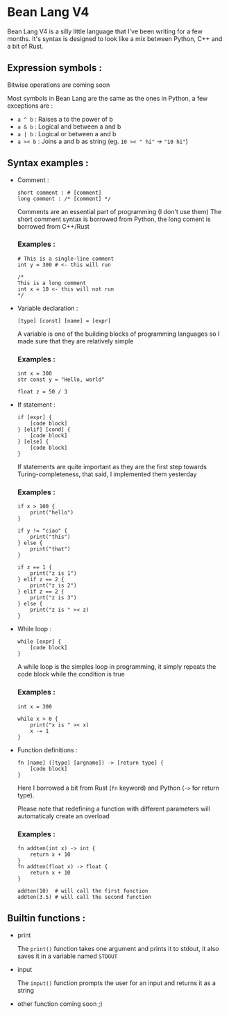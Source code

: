 # Bean Lang V4
Bean Lang V4 is a silly little language that I've been writing for a few months.
It's syntax is designed to look like a mix between Python, C++ and a bit of Rust.

## Expression symbols :

Bitwise operations are coming soon

Most symbols in Bean Lang are the same as the ones in Python, a few exceptions are :
- `a ^ b` : Raises a to the power of b
- `a & b` : Logical and between a and b
- `a | b` : Logical or between a and b
- `a >< b` : Joins a and b as string (eg. `10 >< " hi"` -> `"10 hi"`)

## Syntax examples :

- Comment :
	```
	short comment : # [comment]
	long comment : /* [comment] */
	```
	Comments are an essential part of programming (I don't use them)
	The short comment syntax is borrowed from Python, the long coment is borrowed from C++/Rust

	### Examples :
	```
	# This is a single-line comment
	int y = 300 # <- this will run

	/*
	This is a long comment
	int x = 10 <- this will not run
	*/
	```

- Variable declaration :
	```
	[type] [const] [name] = [expr]
	```

	A variable is one of the building blocks of programming languages so I made sure that they are relatively simple

	### Examples :
	```
	int x = 300
	str const y = "Hello, world"

	float z = 50 / 3
	```

- If statement :
	```
	if [expr] {
		[code block]
	} [elif] [cond] {
		[code block]
	} [else] {
		[code block]
	}
	```

	If statements are quite important as they are the first step towards Turing-completeness, that said, I implemented them yesterday

	### Examples :
	```
	if x > 100 {
		print("hello")
	}

	if y != "ciao" {
		print("this")
	} else {
		print("that")
	}

	if z == 1 {
		print("z is 1")
	} elif z == 2 {
		print("z is 2")
	} elif z == 2 {
		print("z is 3")
	} else {
		print("z is " >< z)
	}
	```

- While loop :
	```
	while [expr] {
		[code block]
	}
	```

	A while loop is the simples loop in programming, it simply repeats the code block while the condition is true

	### Examples :
	```
	int x = 300

	while x > 0 {
		print("x is " >< x)
		x -= 1
	}
	```

- Function definitions :
	```
	fn [name] ([type] [argname]) -> [return type] {
		[code block]
	}
	```
	Here I borrowed a bit from Rust (`fn` keyword) and Python (`->` for return type).

	Please note that redefining a function with different parameters will automaticaly create an overload

	### Examples :
	```
	fn addten(int x) -> int {
		return x + 10
	}
	fn addten(float x) -> float {
		return x + 10
	}

	addten(10)  # will call the first function
	addten(3.5) # will call the second function
	```

## Builtin functions :
- print

	The `print()` function takes one argument and prints it to stdout, it also saves it in a variable named `STDOUT`

- input

	The `input()` function prompts the user for an input and returns it as a string

- other function coming soon ;)
